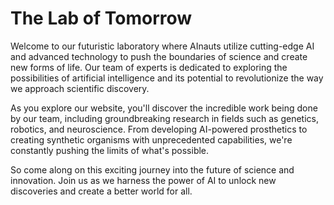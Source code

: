 <!--
Write me markdown content of website with wallpaper:

"A futuristic laboratory where AInauts use AI and advanced technology to create new forms of life."

The header of the page should not be copy of the text but rather a real content of the website which is using this wallpaper.
-->

<!--font:Inter.-->

# The Lab of Tomorrow

Welcome to our futuristic laboratory where AInauts utilize cutting-edge AI and advanced technology to push the boundaries of science and create new forms of life. Our team of experts is dedicated to exploring the possibilities of artificial intelligence and its potential to revolutionize the way we approach scientific discovery.

As you explore our website, you'll discover the incredible work being done by our team, including groundbreaking research in fields such as genetics, robotics, and neuroscience. From developing AI-powered prosthetics to creating synthetic organisms with unprecedented capabilities, we're constantly pushing the limits of what's possible.

So come along on this exciting journey into the future of science and innovation. Join us as we harness the power of AI to unlock new discoveries and create a better world for all.
